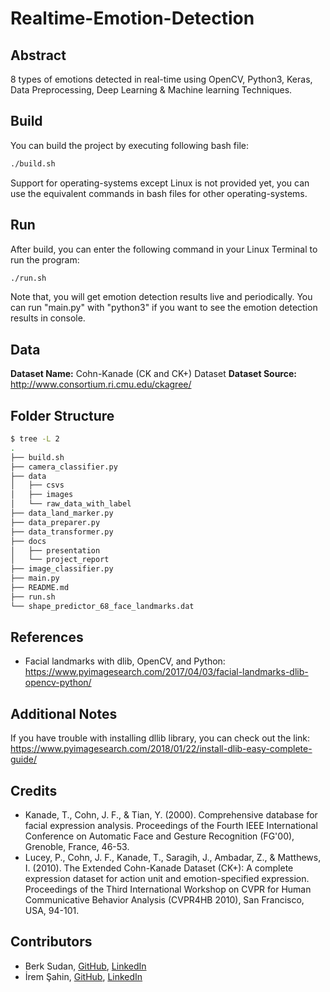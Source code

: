 # Realtime-Emotion-Detection 
## Abstract
8 types of emotions detected in real-time using OpenCV, Python3, Keras, Data Preprocessing, Deep Learning & Machine learning Techniques.

## Build
You can build the project by executing following bash file:

```bash
./build.sh
```

Support for operating-systems except Linux is not provided yet, you can use the equivalent commands in bash files for other operating-systems.

## Run
After build, you can enter the following command in your Linux Terminal to run the program:


```bash
./run.sh
```
Note that, you will get emotion detection results live and periodically. You can run "main.py" with "python3" if you want to see the emotion detection results in console. 

## Data 
**Dataset Name:** Cohn-Kanade (CK and CK+) Dataset
**Dataset Source:** http://www.consortium.ri.cmu.edu/ckagree/
 
## Folder Structure
```bash
$ tree -L 2
.
├── build.sh
├── camera_classifier.py
├── data
│   ├── csvs
│   ├── images
│   └── raw_data_with_label
├── data_land_marker.py
├── data_preparer.py
├── data_transformer.py
├── docs
│   ├── presentation
│   └── project_report
├── image_classifier.py
├── main.py
├── README.md
├── run.sh
└── shape_predictor_68_face_landmarks.dat

```

## References
- Facial landmarks with dlib, OpenCV, and Python: https://www.pyimagesearch.com/2017/04/03/facial-landmarks-dlib-opencv-python/

## Additional Notes
If you have trouble with installing dllib library, you can check out the link: https://www.pyimagesearch.com/2018/01/22/install-dlib-easy-complete-guide/

## Credits
- Kanade, T., Cohn, J. F., & Tian, Y. (2000). Comprehensive database for facial expression analysis. Proceedings of the Fourth IEEE International Conference on Automatic Face and Gesture Recognition (FG'00), Grenoble, France, 46-53.
- Lucey, P., Cohn, J. F., Kanade, T., Saragih, J., Ambadar, Z., & Matthews, I. (2010). The Extended Cohn-Kanade Dataset (CK+): A complete expression dataset for action unit and emotion-specified expression. Proceedings of the Third International Workshop on CVPR for Human Communicative Behavior Analysis (CVPR4HB 2010), San Francisco, USA, 94-101.

## Contributors
- Berk Sudan, [GitHub](https://github.com/berksudan), [LinkedIn](https://linkedin.com/in/berksudan/)
- İrem Şahin, [GitHub](https://github.com/iremss),  [LinkedIn](https://linkedin.com/in/sahinirem/)